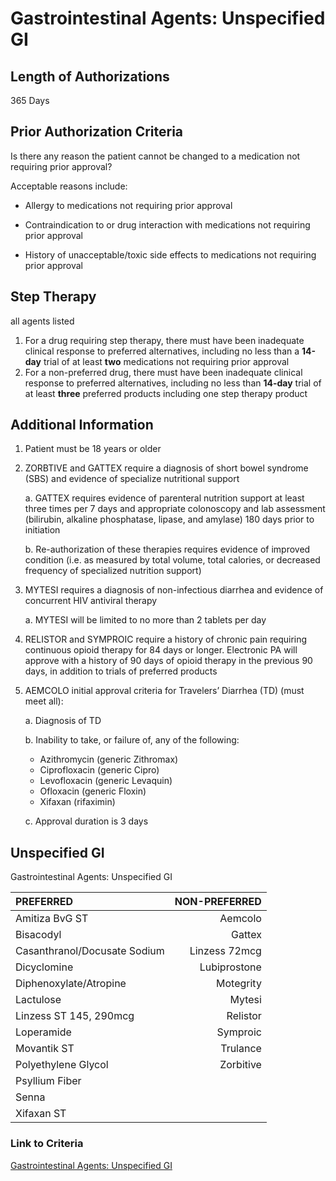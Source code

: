 # Gastrointestinal Agents: Unspecified GI

## Length of Authorizations

365 Days

## Prior Authorization Criteria

Is there any reason the patient cannot be changed to a medication not requiring prior approval?

Acceptable reasons include:

- Allergy to medications not requiring prior approval

- Contraindication to or drug interaction with medications not requiring prior approval

- History of unacceptable/toxic side effects to medications not requiring prior approval

## Step Therapy

all agents listed

1. For a drug requiring step therapy, there must have been inadequate clinical response to preferred alternatives, including no less than a **14-day** trial of at least **two** medications not requiring prior approval
2. For a non-preferred drug, there must have been inadequate clinical response to preferred alternatives, including no less than **14-day** trial of at least **three** preferred products including one step therapy product

## Additional Information

1. Patient must be 18 years or older
2. ZORBTIVE and GATTEX require a diagnosis of short bowel syndrome (SBS) and evidence of specialize nutritional support

    a. GATTEX requires evidence of parenteral nutrition support at least three times per 7 days and appropriate colonoscopy and lab assessment (bilirubin, alkaline phosphatase, lipase, and amylase) 180 days prior to initiation

    b. Re-authorization of these therapies requires evidence of improved condition (i.e. as measured by total volume, total calories, or decreased frequency of specialized nutrition support)

3. MYTESI requires a diagnosis of non-infectious diarrhea and evidence of concurrent HIV antiviral therapy

    a. MYTESI will be limited to no more than 2 tablets per day

4. RELISTOR and SYMPROIC require a history of chronic pain requiring continuous opioid therapy for 84 days or longer. Electronic PA will approve with a history of 90 days of opioid therapy in the previous 90 days, in addition to trials of preferred products
5. AEMCOLO initial approval criteria for Travelers’ Diarrhea (TD) (must meet all):

    a. Diagnosis of TD

    b. Inability to take, or failure of, any of the following:

    - Azithromycin (generic Zithromax)
    - Ciprofloxacin (generic Cipro)
    - Levofloxacin (generic Levaquin)
    - Ofloxacin (generic Floxin)
    - Xifaxan (rifaximin)

    c. Approval duration is 3 days

## Unspecified GI

Gastrointestinal Agents: Unspecified GI

| PREFERRED | NON-PREFERRED |
| :--- | ---: |
| Amitiza BvG ST               | Aemcolo       |
| Bisacodyl                    | Gattex        |
| Casanthranol/Docusate Sodium | Linzess 72mcg |
| Dicyclomine                  | Lubiprostone  |
| Diphenoxylate/Atropine       | Motegrity     |
| Lactulose                    | Mytesi        |
| Linzess ST 145, 290mcg       | Relistor      |
| Loperamide                   | Symproic      |
| Movantik ST                  | Trulance      |
| Polyethylene Glycol          | Zorbitive     |
| Psyllium Fiber               |               |
| Senna                        |               |
| Xifaxan ST                   |               |

### Link to Criteria

[Gastrointestinal Agents: Unspecified GI](https://pharmacy.medicaid.ohio.gov/sites/default/files/20220415_UPDL_Criteria_FINAL_.pdf#page=65)

